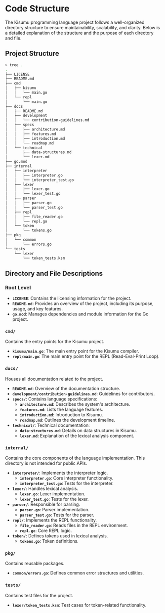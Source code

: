 # Code Structure

The Kisumu programming language project follows a well-organized directory structure to ensure maintainability, scalability, and clarity. Below is a detailed explanation of the structure and the purpose of each directory and file.

## Project Structure

``` bash
> tree .
.
├── LICENSE
├── README.md
├── cmd
│   ├── kisumu
│   │   └── main.go
│   └── repl
│       └── main.go
├── docs
│   ├── README.md
│   ├── development
│   │   └── contribution-guidelines.md
│   ├── specs
│   │   ├── architecture.md
│   │   ├── features.md
│   │   ├── introduction.md
│   │   └── roadmap.md
│   └── technical
│       ├── data-structures.md
│       └── lexer.md
├── go.mod
├── internal
│   ├── interpreter
│   │   ├── interpreter.go
│   │   └── interpreter_test.go
│   ├── lexer
│   │   ├── lexer.go
│   │   └── lexer_test.go
│   ├── parser
│   │   ├── parser.go
│   │   └── parser_test.go
│   ├── repl
│   │   ├── file_reader.go
│   │   └── repl.go
│   └── token
│       └── tokens.go
├── pkg
│   └── common
│       └── errors.go
└── tests
    └── lexer
        └── token_tests.ksm
```

## Directory and File Descriptions

### Root Level
- **`LICENSE`**: Contains the licensing information for the project.
- **`README.md`**: Provides an overview of the project, including its purpose, usage, and key features.
- **`go.mod`**: Manages dependencies and module information for the Go project.

### `cmd/`
Contains the entry points for the Kisumu project.
- **`kisumu/main.go`**: The main entry point for the Kisumu compiler.
- **`repl/main.go`**: The main entry point for the REPL (Read-Eval-Print Loop).

### `docs/`
Houses all documentation related to the project.
- **`README.md`**: Overview of the documentation structure.
- **`development/contribution-guidelines.md`**: Guidelines for contributors.
- **`specs/`**: Contains language specifications:
  - **`architecture.md`**: Describes the system's architecture.
  - **`features.md`**: Lists the language features.
  - **`introduction.md`**: Introduction to Kisumu.
  - **`roadmap.md`**: Outlines the development timeline.
- **`technical/`**: Technical documentation:
  - **`data-structures.md`**: Details on data structures in Kisumu.
  - **`lexer.md`**: Explanation of the lexical analysis component.

### `internal/`
Contains the core components of the language implementation. This directory is not intended for public APIs.
- **`interpreter/`**: Implements the interpreter logic.
  - **`interpreter.go`**: Core interpreter functionality.
  - **`interpreter_test.go`**: Tests for the interpreter.
- **`lexer/`**: Handles lexical analysis.
  - **`lexer.go`**: Lexer implementation.
  - **`lexer_test.go`**: Tests for the lexer.
- **`parser/`**: Responsible for parsing.
  - **`parser.go`**: Parser implementation.
  - **`parser_test.go`**: Tests for the parser.
- **`repl/`**: Implements the REPL functionality.
  - **`file_reader.go`**: Reads files in the REPL environment.
  - **`repl.go`**: Core REPL logic.
- **`token/`**: Defines tokens used in lexical analysis.
  - **`tokens.go`**: Token definitions.

### `pkg/`
Contains reusable packages.
- **`common/errors.go`**: Defines common error structures and utilities.

### `tests/`
Contains test files for the project.
- **`lexer/token_tests.ksm`**: Test cases for token-related functionality.
